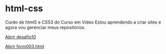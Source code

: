# html-css
 Curdo de html5 e CSS3 do Curso em Vídeo
 Estou aprendendo a criar sites e agora vou gerenciar meus repositórios.

  <a href="https://luizcarlosfs.github.io/html3-css5/desafios/d10" target="_blank">Abrir desafio10</a>
  
  <p>
  <a href="https://luizcarlosfs.github.io/html3-css5/exercícios/ex025/form003.html">Abrir form003.html</a>
  <p>

